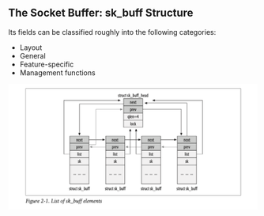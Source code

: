 ## The Socket Buffer: sk_buff Structure
Its fields can be classified roughly into the following categories: 
* Layout
* General
* Feature-specific
* Management functions

![](https://github.com/FFizzZZ/Fizz/blob/master/Notes/Pictures/sk_buff_head.png)
